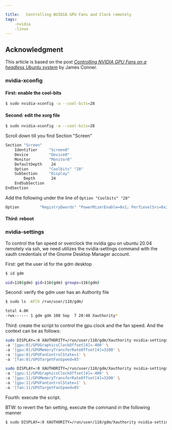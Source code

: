 ```yaml
---

title:   Controlling NVIDIA GPU Fans and Clock remotely
tags:
    -nvidia
    -linux
---
```


## Acknowledgment
This article is based on the post [*Controlling NVIDIA GPU Fans on a headless Ubuntu system*](http://bailiwick.io/2019/09/21/controlling-nvidia-gpu-fans-on-a-headless-ubuntu-system/) by James Conner.

### nvidia-xconfig

#### First: enable the cool-bits

```bash
$ sudo nvidia-xconfig -a --cool-bits=28
```

#### Second: edit the xorg file

```bash
$ sudo nvidia-xconfig -a --cool-bits=28
```

Scroll down till you find Section "Screen"

```bash
Section "Screen"
    Identifier     "Screen0"
    Device         "Device0"
    Monitor        "Monitor0"
    DefaultDepth    24
    Option         "Coolbits" "28"
    SubSection     "Display"
        Depth       24
    EndSubSection
EndSection
```

Add the following under the line of `Option "Coolbits" "28"`

```bash
Option         "RegistryDwords" "PowerMizerEnable=0x1; PerfLevelSrc=0x2222; PowerMizerDefaultAC=0x1"
```

#### Third: reboot



### nvidia-settings

To control the fan speed or overclock the nvidia gpu on ubuntu 20.04 remotely via ssh, we need utilizes the nvidia-settings command with the xauth credentials of the Gnome Desktop Manager account.

First: get the user id for the gdm desktop

```bash
$ id gdm

uid=110(gdm) gid=116(gdm) groups=116(gdm)
```

Second: verify the gdm user has an Authority file

```bash
$ sudo ls -AFlh /run/user/110/gdm/

total 4.0K
-rwx------ 1 gdm gdm 108 Sep  7 20:48 Xauthority*
```

Third: create the script to control the gpu clock and the fan speed. And the context can be as follows:

```bash
sudo DISPLAY=:0 XAUTHORITY=/run/user/110/gdm/Xauthority nvidia-settings \
-a '[gpu:0]/GPUGraphicsClockOffset[4]=-400' \
-a '[gpu:0]/GPUMemoryTransferRateOffset[4]=3200' \
-a '[gpu:0]/GPUFanControlState=1' \
-a '[fan:0]/GPUTargetFanSpeed=85' 

sudo DISPLAY=:0 XAUTHORITY=/run/user/110/gdm/Xauthority nvidia-settings \
-a '[gpu:1]/GPUGraphicsClockOffset[4]=-400' \
-a '[gpu:1]/GPUMemoryTransferRateOffset[4]=3200' \
-a '[gpu:1]/GPUFanControlState=1' \
-a '[fan:1]/GPUTargetFanSpeed=85' 
```

Fourth: execute the script.

BTW: to revert the fan setting, execute the  command in the following manner

```bash
$ sudo DISPLAY=:0 XAUTHORITY=/run/user/110/gdm/Xauthority nvidia-settings -a '[gpu:0]/GPUFanControlState=0'
```
